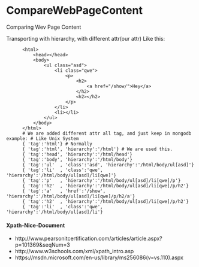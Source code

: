 # CompareWebPageContent
Comparing Wev Page Content

Transporting with hierarchy, with different attr(our attr)
Like this:
```
      <html>
          <head></head>
          <body>
              <ul class="asd">
                  <li class="qwe">
                      <p>
                          <h2>
                              <a href="/show/">Hey</a>
                          </h2>
                          <h2></h2>
                      </p>
                  </li>
                  <li></li>
              </ul>
          </body>
      </html>
      # We are added different attr all tag, and just keep in mongodb example: # Like Unix System
      { 'tag':'html'} # Normally
      { 'tag':'html', 'hierarchy':'/html'} # We are used this.
      { 'tag':'head', 'hierarchy':'/html/head'}
      { 'tag':'body', 'hierarchy':'/html/body'}
      { 'tag':'ul'  , 'class':'asd', 'hierarchy':'/html/body/ul[asd]'}
      { 'tag':'li'  , 'class':'qwe', 'hierarchy':'/html/body/ul[asd]/li[qwe]'}
      { 'tag':'p'   , 'hierarchy':'/html/body/ul[asd]/li[qwe]/p'}
      { 'tag':'h2'  , 'hierarchy':'/html/body/ul[asd]/li[qwe]/p/h2'}
      { 'tag':'a'   , 'href':'/show', 'hierarchy':'/html/body/ul[asd]/li[qwe]/p/h2/a'}
      { 'tag':'h2'  , 'hierarchy':'/html/body/ul[asd]/li[qwe]/p/h2'}
      { 'tag':'li'  , 'class':'qwe', 'hierarchy':'/html/body/ul[asd]/li'}
```

<h4>Xpath-Nice-Document</h4>
<ul>
  <li>http://www.pearsonitcertification.com/articles/article.aspx?p=101369&seqNum=3</li>
  <li>http://www.w3schools.com/xml/xpath_intro.asp</li>
  <li>https://msdn.microsoft.com/en-us/library/ms256086(v=vs.110).aspx</li>
</ul>
